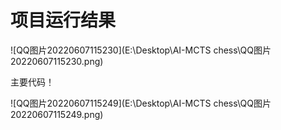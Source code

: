 # 项目运行结果

![QQ图片20220607115230](E:\Desktop\AI-MCTS chess\QQ图片20220607115230.png)



主要代码！

![QQ图片20220607115249](E:\Desktop\AI-MCTS chess\QQ图片20220607115249.png)